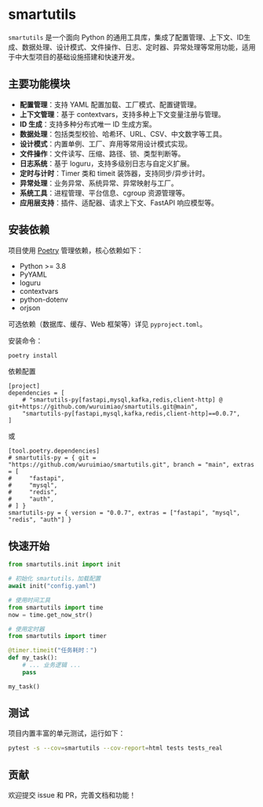 # smartutils

`smartutils` 是一个面向 Python 的通用工具库，集成了配置管理、上下文、ID生成、数据处理、设计模式、文件操作、日志、定时器、异常处理等常用功能，适用于中大型项目的基础设施搭建和快速开发。

## 主要功能模块

- **配置管理**：支持 YAML 配置加载、工厂模式、配置键管理。
- **上下文管理**：基于 contextvars，支持多种上下文变量注册与管理。
- **ID 生成**：支持多种分布式唯一 ID 生成方案。
- **数据处理**：包括类型校验、哈希环、URL、CSV、中文数字等工具。
- **设计模式**：内置单例、工厂、弃用等常用设计模式实现。
- **文件操作**：文件读写、压缩、路径、锁、类型判断等。
- **日志系统**：基于 loguru，支持多级别日志与自定义扩展。
- **定时与计时**：Timer 类和 timeit 装饰器，支持同步/异步计时。
- **异常处理**：业务异常、系统异常、异常映射与工厂。
- **系统工具**：进程管理、平台信息、cgroup 资源管理等。
- **应用层支持**：插件、适配器、请求上下文、FastAPI 响应模型等。

## 安装依赖

项目使用 [Poetry](https://python-poetry.org/) 管理依赖，核心依赖如下：

- Python >= 3.8
- PyYAML
- loguru
- contextvars
- python-dotenv
- orjson

可选依赖（数据库、缓存、Web 框架等）详见 `pyproject.toml`。

安装命令：

```bash
poetry install
```

依赖配置
```
[project]
dependencies = [
    # "smartutils-py[fastapi,mysql,kafka,redis,client-http] @ git+https://github.com/wuruimiao/smartutils.git@main",
    "smartutils-py[fastapi,mysql,kafka,redis,client-http]==0.0.7",
]
```
或
```
[tool.poetry.dependencies]
# smartutils-py = { git = "https://github.com/wuruimiao/smartutils.git", branch = "main", extras = [
#     "fastapi",
#     "mysql",
#     "redis",
#     "auth",
# ] }
smartutils-py = { version = "0.0.7", extras = ["fastapi", "mysql", "redis", "auth"] }
```

## 快速开始

```python
from smartutils.init import init

# 初始化 smartutils，加载配置
await init("config.yaml")

# 使用时间工具
from smartutils import time
now = time.get_now_str()

# 使用定时器
from smartutils import timer

@timer.timeit("任务耗时：")
def my_task():
    # ... 业务逻辑 ...
    pass

my_task()
```

## 测试

项目内置丰富的单元测试，运行如下：

```bash
pytest -s --cov=smartutils --cov-report=html tests tests_real
```

## 贡献

欢迎提交 issue 和 PR，完善文档和功能！
